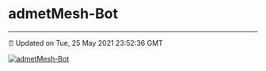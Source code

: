 # admetMesh-Bot
---
⏰ Updated on Tue, 25 May 2021 23:52:36 GMT

[![admetMesh-Bot](https://github.com/kotori-y/admetMesh-bot/actions/workflows/main.yml/badge.svg)](https://github.com/kotori-y/admetMesh-bot/actions/workflows/main.yml)

